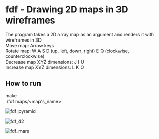 # fdf - Drawing 2D maps in 3D wireframes
The program takes a 2D array map as an argument and renders it with wireframes in 3D\
Move map: Arrow keys\
Rotate map: W A S D (up, left, down, right) E Q (clockwise, counterclockwise)\
Decrease map XYZ dimensions: J I U\
Increase map XYZ dimensions: L K O

## How to run
make\
./fdf maps/<map's_name>

![fdf_pyramid](https://github.com/reneaho/fdf/assets/22603820/a4dc35e0-9660-47c2-858b-5f37d9a33121)

![fdf_42](https://github.com/reneaho/fdf/assets/22603820/c51bdb65-4cff-400a-9c87-b010e3490bff)

![fdf_mars](https://github.com/reneaho/fdf/assets/22603820/3235317d-3db7-458b-ab5d-ef8e7febf308)
